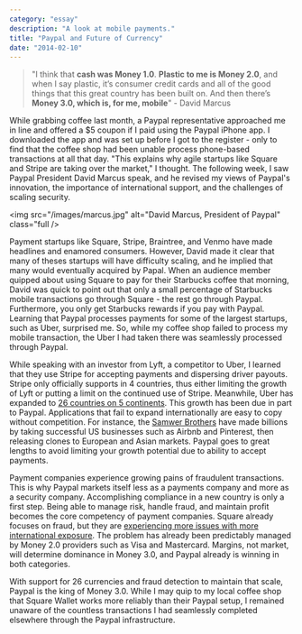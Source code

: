 ```yaml
---
category: "essay"
description: "A look at mobile payments."
title: "Paypal and Future of Currency"
date: "2014-02-10"
---
```



> "I think that **cash was Money 1.0**. **Plastic to me is Money 2.0**, and when I say plastic, it’s consumer credit cards and all of the good things that this great country has been built on. And then there’s **Money 3.0, which is, for me, mobile**" - David  Marcus

While grabbing coffee last month, a Paypal representative approached me in line and offered a $5 coupon if I paid using the Paypal iPhone app. I downloaded the app and was set up before I got to the register - only to find that the coffee shop had been unable process phone-based transactions at all that day. "This explains why agile startups like Square and Stripe are taking over the market," I thought. The following week, I saw Paypal President David Marcus speak, and he revised my views of Paypal's innovation, the importance of international support, and the challenges of scaling security. 

<img src="/images/marcus.jpg" alt="David Marcus, President of Paypal" class="full />

Payment startups like Square, Stripe, Braintree, and Venmo have made headlines and enamored consumers. However, David made it clear that many of theses startups will have difficulty scaling, and he implied that many would eventually acquired by Papal. When an audience member quipped about using Square to pay for their Starbucks coffee that morning, David was quick to point out that only a small percentage of Starbucks mobile transactions go through Square - the rest go through Paypal. Furthermore, you only get Starbucks rewards if you pay with Paypal. Learning that Paypal processes payments for some of the largest startups, such as Uber, surprised me. So, while my coffee shop failed to process my mobile transaction, the Uber I had taken there was seamlessly processed through Paypal. 

While speaking with an investor from Lyft, a competitor to Uber, I learned that they use Stripe for accepting payments and dispersing driver payouts. Stripe only officially supports in 4 countries, thus either limiting the growth of Lyft or putting a limit on the continued use of Stripe. Meanwhile, Uber has expanded to [26 countries on 5 continents](https://www.uber.com/cities). This growth has been due in part to Paypal. Applications that fail to expand internationally are easy to copy without competition. For instance, the [Samwer Brothers](http://www.businessweek.com/articles/2012-02-29/the-germany-website-copy-machine) have made billions by taking successful US businesses such as Airbnb and Pinterest, then releasing clones to European and Asian markets. Paypal goes to great lengths to avoid limiting your growth potential due to ability to accept payments. 

Payment companies experience growing pains of fraudulent transactions. This is why Paypal markets itself less as a payments company and more as a security company. Accomplishing compliance in a new country is only a first step. Being able to manage risk, handle fraud, and maintain profit becomes the core competency of payment companies. Square already focuses on fraud, but they are [experiencing more issues with more international exposure](http://news.cnet.com/8301-27080_3-20088441-245/researchers-find-avenues-for-fraud-in-square/). The problem has already been predictably managed by Money 2.0 providers such as Visa and Mastercard. Margins, not market, will determine dominance in Money 3.0, and Paypal already is winning in both categories. 

With support for 26 currencies and fraud detection to maintain that scale, Paypal is the king of Money 3.0. While I may quip to my local coffee shop that Square Wallet works more reliably than their Paypal setup, I remained unaware of the countless transactions I had seamlessly completed elsewhere through the Paypal infrastructure. 



